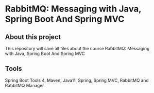 # RabbitMQ: Messaging with Java, Spring Boot And Spring MVC

## About this project
This repository will save all files about the course RabbitMQ: Messaging with Java, Spring Boot And Spring MVC

## Tools
Spring Boot Tools 4, Maven, Java11, Spring, Spring MVC, RabbitMQ and RabbitMQ Manager

